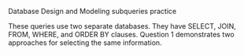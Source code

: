 Database Design and Modeling subqueries practice

These queries use two separate databases. They have SELECT, JOIN, FROM, WHERE, and ORDER BY clauses. Question 1 demonstrates two approaches for selecting the same information.
